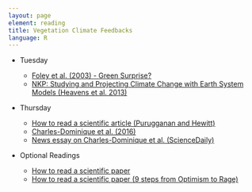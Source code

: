 ```yaml
---
layout: page
element: reading
title: Vegetation Climate Feedbacks
language: R
---
```


* Tuesday

  * [Foley et al. (2003) - Green Surprise?](https://esajournals.onlinelibrary.wiley.com/doi/full/10.1890/1540-9295%282003%29001%5B0038%3AGSHTEC%5D2.0.CO%3B2)
  * [NKP: Studying and Projecting Climate Change with Earth System Models (Heavens et al. 2013)](https://www.nature.com/scitable/knowledge/library/studying-and-projecting-climate-change-with-earth-103087065)

* Thursday

  * [How to read a scientific article (Purugganan and Hewitt)](http://www.owlnet.rice.edu/~cainproj/courses/HowToReadSciArticle.pdf)
  * [Charles-Dominique et al. (2016)](https://www.pnas.org/content/113/38/E5572)
  * [News essay on Charles-Dominique et al. (ScienceDaily)](https://www.sciencedaily.com/releases/2016/09/160906103156.htm)

* Optional Readings

  * [How to read a scientific paper](https://www.theopennotebook.com/2018/11/06/how-to-read-a-scientific-paper/)
  * [How to read a scientific paper (9 steps from Optimism to Rage)](https://www.sciencemag.org/careers/2016/01/how-read-scientific-paper)
